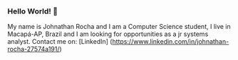 ### Hello World! 👋

My name is Johnathan Rocha and I am a Computer Science student, I live in Macapá-AP, Brazil and I am looking for opportunities as a jr systems analyst.
Contact me on:
[LinkedIn] (https://www.linkedin.com/in/johnathan-rocha-27574a191/)

<!-- Here are some ideas to get you started:

- 🔭 I’m currently working on ...
- 🌱 I’m currently learning ...
- 👯 I’m looking to collaborate on ...
- 🤔 I’m looking for help with ...
- 💬 Ask me about ...
- 📫 How to reach me: ...
- 😄 Pronouns: ...
- ⚡ Fun fact: ...
-->
